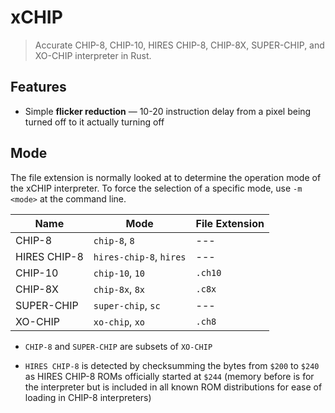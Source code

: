 # xCHIP
> Accurate CHIP-8, CHIP-10, HIRES CHIP-8, CHIP-8X, SUPER-CHIP, and XO-CHIP interpreter in Rust.

## Features
 - Simple **flicker reduction** ­— 10-20 instruction delay from a pixel being turned off to it actually turning off

## Mode

The file extension is normally looked at to determine the operation mode of the xCHIP
interpreter. To force the selection of a specific mode, use `-m <mode>` at the command
line.

| Name         | Mode                    | File Extension  |
| ------------ | ----------------------- | --------------- |
| CHIP-8       | `chip-8`, `8`           | ---             |
| HIRES CHIP-8 | `hires-chip-8`, `hires` | ---             |
| CHIP-10      | `chip-10`, `10`         | `.ch10`         |
| CHIP-8X      | `chip-8x`, `8x`         | `.c8x`          |
| SUPER-CHIP   | `super-chip`, `sc`      | ---             |
| XO-CHIP      | `xo-chip`, `xo`         | `.ch8`          |

 - `CHIP-8` and `SUPER-CHIP` are subsets of `XO-CHIP`

 - `HIRES CHIP-8` is detected by checksumming the bytes from
   `$200` to `$240` as HIRES CHIP-8 ROMs officially started at `$244` (memory
   before is for the interpreter but is included in all known ROM
   distributions for ease of loading in CHIP-8 interpreters)

